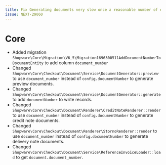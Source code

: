```yaml
---
title: Fix Generating documents very slow once a reasonable number of documents exists
issue: NEXT-29060
---
```

# Core
* Added migration `Shopware\Core\Migration\V6_5\Migration1696300511AddDocumentNumberToDocumentEntity` to add column `document_number`
* Changed `Shopware\Core\Checkout\Document\Service\DocumentGenerator::preview` to use `document_number` instead of `config.documentNumber` to generate preview documents.
* Changed `Shopware\Core\Checkout\Document\Service\DocumentGenerator::generate` to add `documentNumber` to write records.
* Changed `Shopware\Core\Checkout\Document\Renderer\CreditNoteRenderer::render` to use `document_number` instead of `config.documentNumber` to generate credit note documents.
* Changed `Shopware\Core\Checkout\Document\Renderer\StornoRenderer::render` to use `document_number` instead of `config.documentNumber` to generate delivery note documents.
* Changed `Shopware\Core\Checkout\Document\Service\ReferenceInvoiceLoader::load` to get `document.document_number`.
